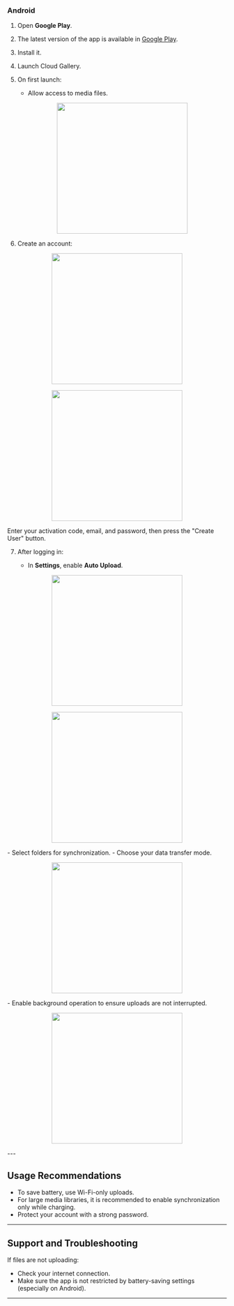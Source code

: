### Android

1. Open **Google Play**.

2. The latest version of the app is available in [Google Play](https://clickapp.fra1.cdn.digitaloceanspaces.com/Gallery/app-release_1.0.2+15.apk).

3. Install it.

4. Launch Cloud Gallery.

5. On first launch:

   * Allow access to media files.

    <p align="center"><img src="/ru/2025-08-11 13.44.32.jpg" width="300"></p>

6. Create an account:

<p align="center"><img src="/ru/2025-08-11 13.13.08.jpg" width="300"></p> 
<p align="center"><img src="/ru/2025-08-11 13.13.11.jpg" width="300"></p> 
Enter your activation code, email, and password, then press the "Create User" button.

7. After logging in:

   * In **Settings**, enable **Auto Upload**.

 <p align="center"><img src="/ru/2025-08-11 13.12.51.jpg" width="300"></p> 
 <p align="center"><img src="/ru/2025-08-11 14.14.56.jpg" width="300"></p> 
   - Select folders for synchronization.
   - Choose your data transfer mode.
    <p align="center"><img src="/ru/2025-08-11 13.13.00.jpg" width="300"></p> 
   - Enable background operation to ensure uploads are not interrupted.
     <p align="center"><img src="/ru/2025-08-2112311311113.jpg" width="300"></p> 
---

## Usage Recommendations

* To save battery, use Wi-Fi-only uploads.
* For large media libraries, it is recommended to enable synchronization only while charging.
* Protect your account with a strong password.

---

## Support and Troubleshooting

If files are not uploading:

* Check your internet connection.
* Make sure the app is not restricted by battery-saving settings (especially on Android).

---
